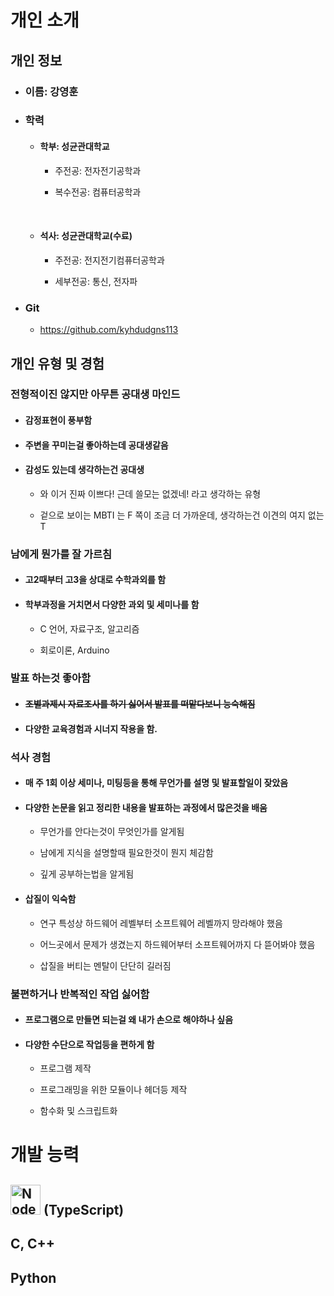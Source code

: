 <div class="block_white">

# **개인 소개**

<div class="block_yellow">

## **개인 정보**

- ### **이름: 강영훈**

- ### **학력**

    + #### **학부: 성균관대학교**

        * 주전공: 전자전기공학과

        * 복수전공: 컴퓨터공학과

    <br />

    + #### **석사: 성균관대학교(수료)**

        * 주전공: 전지전기컴퓨터공학과

        * 세부전공: 통신, 전자파

- ### **Git**

    + <a href="https://github.com/kyhdudgns113">https://github.com/kyhdudgns113</a>

</div>

<div class="block_green">

## **개인 유형 및 경험**

<div class="block_grey_transparent">

### **전형적이진 않지만 아무튼 공대생 마인드**

- #### 감정표현이 풍부함

- #### 주변을 꾸미는걸 좋아하는데 공대생같음

- #### 감성도 있는데 생각하는건 공대생

    + 와 이거 진짜 이쁘다! 근데 쓸모는 없겠네! 라고 생각하는 유형

    + 겉으로 보이는 MBTI 는 F 쪽이 조금 더 가까운데, 생각하는건 이견의 여지 없는 T

</div>

<div class="block_white_transparent">

### **남에게 뭔가를 잘 가르침**

- #### 고2때부터 고3을 상대로 수학과외를 함

- #### 학부과정을 거치면서 다양한 과외 및 세미나를 함

    + C 언어, 자료구조, 알고리즘

    + 회로이론, Arduino

</div>

<div class="block_grey_transparent">

### **발표 하는것 좋아함**

- #### <s>조별과제시 자료조사를 하기 싫어서 발표를 떠맡다보니 능숙해짐</s>

- #### 다양한 교육경험과 시너지 작용을 함.

</div>

<div class="block_white_transparent">

### **석사 경험**

- #### 매 주 1회 이상 세미나, 미팅등을 통해 무언가를 설명 및 발표할일이 잦았음

- #### 다양한 논문을 읽고 정리한 내용을 발표하는 과정에서 많은것을 배움

    + 무언가를 안다는것이 무엇인가를 알게됨

    + 남에게 지식을 설명할때 필요한것이 뭔지 체감함

    + 깊게 공부하는법을 알게됨

- #### 삽질이 익숙함

    + 연구 특성상 하드웨어 레벨부터 소프트웨어 레벨까지 망라해야 했음

    + 어느곳에서 문제가 생겼는지 하드웨어부터 소프트웨어까지 다 뜯어봐야 했음

    + 삽질을 버티는 멘탈이 단단히 길러짐

</div>

<div class="block_grey_transparent">

### **불편하거나 반복적인 작업 싫어함**

- #### 프로그램으로 만들면 되는걸 왜 내가 손으로 해야하나 싶음

- #### 다양한 수단으로 작업등을 편하게 함

    + 프로그램 제작

    + 프로그래밍을 위한 모듈이나 헤더등 제작

    + 함수화 및 스크립트화

</div>

</div>

</div>

<div class="block_grey">

# **개발 능력**

<div class="block_green">

## **<img src="http://211.178.6.83:4123/static_files/node.png" alt="Node.js" style="height: 48px; display:inline-block; width: auto;"> (TypeScript)**

</div>

<div class="block_blue">

## **C, C++**

</div>

<div class="block_orange">

## **Python**

</div>

</div>